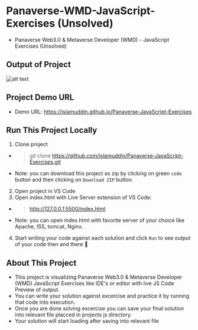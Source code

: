 #  Panaverse-WMD-JavaScript-Exercises (Unsolved)

- Panaverse Web3.0 & Metaverse Developer (WMD) - JavaScript Exercises (Unsolved)
## Output of Project
![alt text](https://i.ibb.co/DCvqD4g/output.png)

## Project Demo URL
* Demo URL: https://islamuddin.github.io/Panaverse-JavaScript-Exercises

## Run This Project Locally
1. Clone project
* > git clone https://github.com/islamuddin/Panaverse-JavaScript-Exercises.git
* Note: you can download this project as zip by clicking on green `code` button and then clicking on `Download ZIP` button. 
2. Open project in VS Code
3. Open index.html with Live Server extension of VS Code:
* > http://127.0.0.1:5500/index.html
* Note: you can open index.html with favorite server of your choice like Apache, ISS, tomcat, Nginx. 
4. Start writing your code against each solution and click `Run` to see output of your code then and there 🙂

## About This Project
- This project is visualizing Panaverse Web3.0 & Metaverse Developer (WMD) JavaScript Exercises like IDE's or editor with live JS Code Preview of output.
- You can write your solution against excercise and practice it by running that code into execution.
- Once you are done solving excercise you can save your final solution into relevant file placced in projects js directory. 
- Your solution will start loading after saving into relevant file
